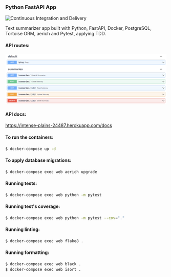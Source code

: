 ### Python FastAPI App

![Continuous Integration and Delivery](https://github.com/nfo94/fastapi-tdd-docker/workflows/Continuous%20Integration%20and%20Delivery/badge.svg?branch=main)

Text summarizer app built with Python, FastAPI, Docker, PostgreSQL, Tortoise
ORM, aerich and Pytest, applying TDD.

#### API routes:

![api routes](./routes.png)

#### API docs:

https://intense-plains-24487.herokuapp.com/docs

#### To run the containers:

```bash
$ docker-compose up -d
```

#### To apply database migrations:

```bash
$ docker-compose exec web aerich upgrade
```

#### Running tests:

```bash
$ docker-compose exec web python -m pytest
```

#### Running test's coverage:

```bash
$ docker-compose exec web python -m pytest --cov="."
```

#### Running linting:

```bash
$ docker-compose exec web flake8 .
```

#### Running formatting:

```bash
$ docker-compose exec web black .
$ docker-compose exec web isort .
```
